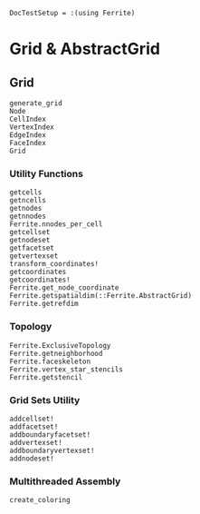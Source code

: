 ```@meta
DocTestSetup = :(using Ferrite)
```

# Grid & AbstractGrid

## Grid

```@docs
generate_grid
Node
CellIndex
VertexIndex
EdgeIndex
FaceIndex
Grid
```

### Utility Functions

```@docs
getcells
getncells
getnodes
getnnodes
Ferrite.nnodes_per_cell
getcellset
getnodeset
getfacetset
getvertexset
transform_coordinates!
getcoordinates
getcoordinates!
Ferrite.get_node_coordinate
Ferrite.getspatialdim(::Ferrite.AbstractGrid)
Ferrite.getrefdim
```

### Topology

```@docs
Ferrite.ExclusiveTopology
Ferrite.getneighborhood
Ferrite.faceskeleton
Ferrite.vertex_star_stencils
Ferrite.getstencil
```

### Grid Sets Utility

```@docs
addcellset!
addfacetset!
addboundaryfacetset!
addvertexset!
addboundaryvertexset!
addnodeset!
```

### Multithreaded Assembly
```@docs
create_coloring
```

